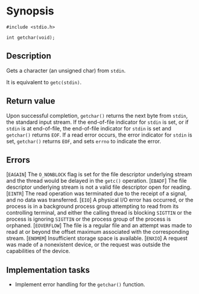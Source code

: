 # Synopsis

`#include <stdio.h>`

`int getchar(void);`

## Description

Gets a character (an unsigned char) from `stdin`.

It is equivalent to `getc(stdin)`.

## Return value

Upon successful completion, `getchar()` returns the next byte from `stdin`, the  standard input stream. If the
end-of-file indicator for `stdin` is set, or if `stdin` is at end-of-file, the end-of-file indicator for `stdin` is
set and `getchar()` returns `EOF`. If a read error occurs, the error indicator for `stdin` is set, `getchar()` returns
`EOF`, and sets `errno` to indicate the error.

## Errors

[`EAGAIN`] The `O_NONBLOCK` flag is set for the file descriptor underlying stream and the thread would be delayed in the
`getc()` operation.
[`EBADF`]  The file descriptor underlying stream is not a valid file descriptor open for reading.
[`EINTR`]  The read operation was terminated due to the receipt of a signal, and no data was transferred.
[`EIO`]    A physical I/O error has occurred, or the process is in a background process group attempting to read from
its controlling terminal, and either the calling thread is blocking `SIGTTIN` or the process is ignoring `SIGTTIN` or
the process group of the process is orphaned.
[`EOVERFLOW`]  The file is a regular file and an attempt was made to read at or beyond the offset maximum associated
with the corresponding stream.
[`ENOMEM`] Insufficient storage space is available.
[`ENXIO`]  A request was made of a nonexistent device, or the request was outside the capabilities of the device.

## Implementation tasks

* Implement error handling for the `getchar()` function.
